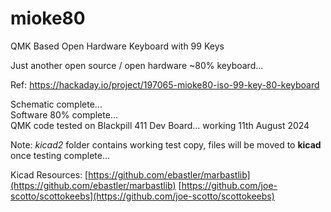 # mioke80
QMK Based Open Hardware Keyboard with 99 Keys

Just another open source / open hardware ~80% keyboard...

Ref: https://hackaday.io/project/197065-mioke80-iso-99-key-80-keyboard

Schematic complete...  
Software 80% complete...  
QMK code tested on Blackpill 411 Dev Board... working 11th August 2024  

Note: *kicad2* folder contains working test copy, files will be moved to **kicad** once testing complete...  

Kicad Resources:
[https://github.com/ebastler/marbastlib](https://github.com/ebastler/marbastlib)
[https://github.com/joe-scotto/scottokeebs](https://github.com/joe-scotto/scottokeebs)
